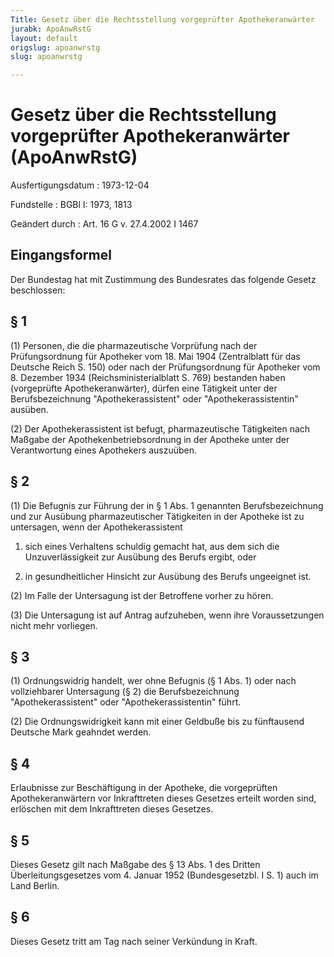 ```yaml
---
Title: Gesetz über die Rechtsstellung vorgeprüfter Apothekeranwärter
jurabk: ApoAnwRstG
layout: default
origslug: apoanwrstg
slug: apoanwrstg

---
```


# Gesetz über die Rechtsstellung vorgeprüfter Apothekeranwärter (ApoAnwRstG)

Ausfertigungsdatum
:   1973-12-04

Fundstelle
:   BGBl I: 1973, 1813

Geändert durch
:   Art. 16 G v. 27.4.2002 I 1467


## Eingangsformel

Der Bundestag hat mit Zustimmung des Bundesrates das folgende Gesetz beschlossen:


## § 1

(1) Personen, die die pharmazeutische Vorprüfung nach der Prüfungsordnung für Apotheker vom 18. Mai 1904 (Zentralblatt für das Deutsche Reich S. 150) oder nach der Prüfungsordnung für Apotheker vom 8. Dezember 1934 (Reichsministerialblatt S. 769) bestanden haben (vorgeprüfte Apothekeranwärter), dürfen eine Tätigkeit unter der Berufsbezeichnung "Apothekerassistent" oder "Apothekerassistentin" ausüben.

(2) Der Apothekerassistent ist befugt, pharmazeutische Tätigkeiten nach Maßgabe der Apothekenbetriebsordnung in der Apotheke unter der Verantwortung eines Apothekers auszuüben.


## § 2

(1) Die Befugnis zur Führung der in § 1 Abs. 1 genannten Berufsbezeichnung und zur Ausübung pharmazeutischer Tätigkeiten in der Apotheke ist zu untersagen, wenn der Apothekerassistent

1.  sich eines Verhaltens schuldig gemacht hat, aus dem sich die Unzuverlässigkeit zur Ausübung des Berufs ergibt, oder


2.  in gesundheitlicher Hinsicht zur Ausübung des Berufs ungeeignet ist.




(2) Im Falle der Untersagung ist der Betroffene vorher zu hören.

(3) Die Untersagung ist auf Antrag aufzuheben, wenn ihre Voraussetzungen nicht mehr vorliegen.


## § 3

(1) Ordnungswidrig handelt, wer ohne Befugnis (§ 1 Abs. 1) oder nach vollziehbarer Untersagung (§ 2) die Berufsbezeichnung "Apothekerassistent" oder "Apothekerassistentin" führt.

(2) Die Ordnungswidrigkeit kann mit einer Geldbuße bis zu fünftausend Deutsche Mark geahndet werden.


## § 4

Erlaubnisse zur Beschäftigung in der Apotheke, die vorgeprüften Apothekeranwärtern vor Inkrafttreten dieses Gesetzes erteilt worden sind, erlöschen mit dem Inkrafttreten dieses Gesetzes.


## § 5

Dieses Gesetz gilt nach Maßgabe des § 13 Abs. 1 des Dritten Überleitungsgesetzes vom 4. Januar 1952 (Bundesgesetzbl. I S. 1) auch im Land Berlin.


## § 6

Dieses Gesetz tritt am Tag nach seiner Verkündung in Kraft.

